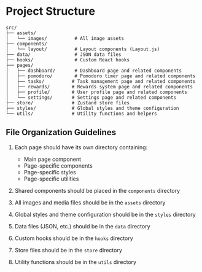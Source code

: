 # Project Structure

```
src/
├── assets/
│   └── images/          # All image assets
├── components/
│   └── layout/          # Layout components (Layout.js)
├── data/                # JSON data files
├── hooks/               # Custom React hooks
├── pages/
│   ├── dashboard/       # Dashboard page and related components
│   ├── pomodoro/        # Pomodoro timer page and related components
│   ├── tasks/          # Task management page and related components
│   ├── rewards/        # Rewards system page and related components
│   ├── profile/        # User profile page and related components
│   └── settings/       # Settings page and related components
├── store/              # Zustand store files
├── styles/             # Global styles and theme configuration
└── utils/              # Utility functions and helpers

```

## File Organization Guidelines

1. Each page should have its own directory containing:
   - Main page component
   - Page-specific components
   - Page-specific styles
   - Page-specific utilities

2. Shared components should be placed in the `components` directory

3. All images and media files should be in the `assets` directory

4. Global styles and theme configuration should be in the `styles` directory

5. Data files (JSON, etc.) should be in the `data` directory

6. Custom hooks should be in the `hooks` directory

7. Store files should be in the `store` directory

8. Utility functions should be in the `utils` directory 